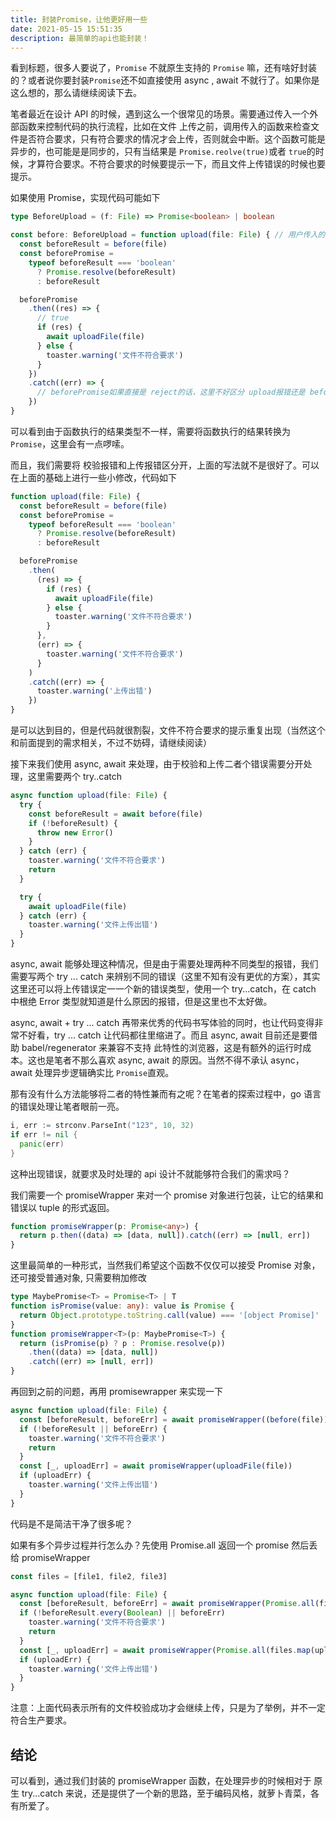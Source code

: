 ```yaml
---
title: 封装Promise，让他更好用一些
date: 2021-05-15 15:51:35
description: 最简单的api也能封装！
---
```


看到标题，很多人要说了，`Promise` 不就原生支持的 `Promise` 嘛，还有啥好封装的？或者说你要封装`Promise`还不如直接使用 async , await 不就行了。如果你是这么想的，那么请继续阅读下去。 <!-- more -->

笔者最近在设计 API 的时候，遇到这么一个很常见的场景。需要通过传入一个外部函数来控制代码的执行流程，比如在文件 上传之前，调用传入的函数来检查文件是否符合要求，只有符合要求的情况才会上传，否则就会中断。这个函数可能是异步的，也可能是是同步的，只有当结果是 `Promise.reolve(true)`或者 `true`的时候，才算符合要求。不符合要求的时候要提示一下，而且文件上传错误的时候也要提示。

如果使用 Promise，实现代码可能如下

```typescript
type BeforeUpload = (f: File) => Promise<boolean> | boolean

const before: BeforeUpload = function upload(file: File) { // 用户传入的函数
  const beforeResult = before(file)
  const beforePromise =
    typeof beforeResult === 'boolean'
      ? Promise.resolve(beforeResult)
      : beforeResult

  beforePromise
    .then((res) => {
      // true
      if (res) {
        await uploadFile(file)
      } else {
        toaster.warning('文件不符合要求')
      }
    })
    .catch((err) => {
      // beforePromise如果直接是 reject的话，这里不好区分 upload报错还是 beforePromise校验报错。
    })
}
```

可以看到由于函数执行的结果类型不一样，需要将函数执行的结果转换为 `Promise`，这里会有一点啰嗦。

而且，我们需要将 校验报错和上传报错区分开，上面的写法就不是很好了。可以在上面的基础上进行一些小修改，代码如下

```typescript
function upload(file: File) {
  const beforeResult = before(file)
  const beforePromise =
    typeof beforeResult === 'boolean'
      ? Promise.resolve(beforeResult)
      : beforeResult

  beforePromise
    .then(
      (res) => {
        if (res) {
          await uploadFile(file)
        } else {
          toaster.warning('文件不符合要求')
        }
      },
      (err) => {
        toaster.warning('文件不符合要求')
      }
    )
    .catch((err) => {
      toaster.warning('上传出错')
    })
}
```

是可以达到目的，但是代码就很割裂，文件不符合要求的提示重复出现（当然这个和前面提到的需求相关，不过不妨碍，请继续阅读）

接下来我们使用 async, await 来处理，由于校验和上传二者个错误需要分开处理，这里需要两个 try..catch

```typescript
async function upload(file: File) {
  try {
    const beforeResult = await before(file)
    if (!beforeResult) {
      throw new Error()
    }
  } catch (err) {
    toaster.warning('文件不符合要求')
    return
  }

  try {
    await uploadFile(file)
  } catch (err) {
    toaster.warning('文件上传出错')
  }
}
```

async, await 能够处理这种情况，但是由于需要处理两种不同类型的报错，我们需要写两个 try ... catch 来辨别不同的错误（这里不知有没有更优的方案），其实这里还可以将上传错误定一一个新的错误类型，使用一个 try...catch，在 catch 中根绝 Error 类型就知道是什么原因的报错，但是这里也不太好做。

async, await + try ... catch 再带来优秀的代码书写体验的同时，也让代码变得非常不好看，try ... catch 让代码都往里缩进了。而且 async, await 目前还是要借助 babel/regenerator 来兼容不支持 此特性的浏览器，这是有额外的运行时成本。这也是笔者不那么喜欢 async, await 的原因。当然不得不承认 async，await 处理异步逻辑确实比 `Promise`直观。

那有没有什么方法能够将二者的特性兼而有之呢？在笔者的探索过程中，go 语言的错误处理让笔者眼前一亮。

```go
i, err := strconv.ParseInt("123", 10, 32)
if err != nil {
  panic(err)
}
```

这种出现错误，就要求及时处理的 api 设计不就能够符合我们的需求吗？

我们需要一个 promiseWrapper 来对一个 promise 对象进行包装，让它的结果和错误以 tuple 的形式返回。

```typescript
function promiseWrapper(p: Promise<any>) {
  return p.then((data) => [data, null]).catch((err) => [null, err])
}
```

这里最简单的一种形式，当然我们希望这个函数不仅仅可以接受 Promise 对象，还可接受普通对象, 只需要稍加修改

```typescript
type MaybePromise<T> = Promise<T> | T
function isPromise(value: any): value is Promise {
  return Object.prototype.toString.call(value) === '[object Promise]'
}
function promiseWrapper<T>(p: MaybePromise<T>) {
  return (isPromise(p) ? p : Promise.resolve(p))
    .then((data) => [data, null])
    .catch((err) => [null, err])
}
```

再回到之前的问题，再用 promisewrapper 来实现一下

```typescript
async function upload(file: File) {
  const [beforeResult, beforeErr] = await promiseWrapper((before(file))
  if (!beforeResult || beforeErr) {
    toaster.warning('文件不符合要求')
    return
  }
  const [_, uploadErr] = await promiseWrapper(uploadFile(file))
  if (uploadErr) {
    toaster.warning('文件上传出错')
  }
}
```

代码是不是简洁干净了很多呢？

如果有多个异步过程并行怎么办？先使用 Promise.all 返回一个 promise 然后丢给 promiseWrapper

```typescript
const files = [file1, file2, file3]

async function upload(file: File) {
  const [beforeResult, beforeErr] = await promiseWrapper(Promise.all(files.map(before)))
  if (!beforeResult.every(Boolean) || beforeErr)
    toaster.warning('文件不符合要求')
    return
  }
  const [_, uploadErr] = await promiseWrapper(Promise.all(files.map(uploadFile)))
  if (uploadErr) {
    toaster.warning('文件上传出错')
  }
}
```

注意：上面代码表示所有的文件校验成功才会继续上传，只是为了举例，并不一定符合生产要求。

## 结论

可以看到，通过我们封装的 promiseWrapper 函数，在处理异步的时候相对于 原生 try...catch 来说，还是提供了一个新的思路，至于编码风格，就萝卜青菜，各有所爱了。
